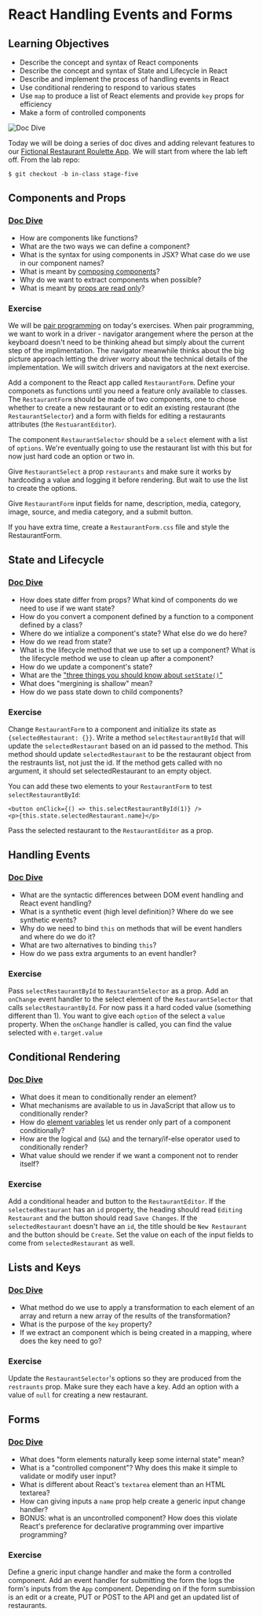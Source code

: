 # React Handling Events and Forms

## Learning Objectives

- Describe the concept and syntax of React components
- Describe the concept and syntax of State and Lifecycle in React
- Describe and implement the process of handling events in React
- Use conditional rendering to respond to various states
- Use `map` to produce a list of React elements and provide `key` props for efficiency
- Make a form of controlled components

![Doc Dive](https://media.giphy.com/media/3orifhJLiLIDxryOgo/giphy.gif)

Today we will be doing a series of doc dives and adding relevant features to our [Fictional Restaurant Roulette App](https://git.generalassemb.ly/wdi-nyc-thundercats/LAB_U03_D03_Fictional-Restaurant-Roulette).
We will start from where the lab left off. From the lab repo:

```
$ git checkout -b in-class stage-five
```

## Components and Props

### [Doc Dive](https://reactjs.org/docs/components-and-props.html)

- How are components like functions?
- What are the two ways we can define a component?
- What is the syntax for using components in JSX? What case do we use in our component names?
- What is meant by [composing components](https://reactjs.org/docs/components-and-props.html#composing-components)?
- Why do we want to extract components when possible?
- What is meant by [props are read only](https://reactjs.org/docs/components-and-props.html#props-are-read-only)?

### Exercise

We will be [pair programming](https://en.wikipedia.org/wiki/Pair_programming) on today's exercises.
When pair programming, we want to work in a driver - navigator arangement where the person at the keyboard doesn't need to be thinking ahead but simply about the current step of the implimentation.
The navigator meanwhile thinks about the big picture approach letting the driver worry about the technical details of the implementation.
We will switch drivers and navigators at the next exercise.

Add a component to the React app called `RestaurantForm`.
Define your componets as functions until you need a feature only available to classes.
The `RestaurantForm` should be made of two components, one to chose whether to create a new restaurant or to edit an existing restaurant (the `RestaurantSelector`) and a form with fields for editing a restaurants attributes (the `RestuarantEditor`).

The component `RestaurantSelector` should be a `select` element with a list of `options`.
We're eventually going to use the restaurant list with this but for now just hard code an option or two in.

Give `RestaurantSelect` a prop `restaurants` and make sure it works by hardcoding a value and logging it before rendering. But wait to use the list to create the options.

Give `RestaurantForm` input fields for name, description, media, category, image, source, and media category, and a submit button.

If you have extra time, create a `RestaurantForm.css` file and style the RestaurantForm.

## State and Lifecycle

### [Doc Dive](https://reactjs.org/docs/state-and-lifecycle.html)

- How does state differ from props? What kind of components do we need to use if we want state?
- How do you convert a component defined by a function to a component defined by a class?
- Where do we intialize a component's state? What else do we do here?
- How do we read from state?
- What is the lifecycle method that we use to set up a component? What is the lifecycle method we use to clean up after a component?
- How do we update a component's state?
- What are the ["three things you should know about `setState()`"](https://reactjs.org/docs/state-and-lifecycle.html#using-state-correctly)
- What does "mergining is shallow" mean?
- How do we pass state down to child components?

### Exercise

Change `RestaurantForm` to a component and initialize its state as `{selectedRestaurant: {}}`.
Write a method `selectRestaurantById` that will update the `selectedRestaurant` based on an id passed to the method. This method should update `selectedRestaurant` to be the restaurant object from the restraunts list, not just the id. If the method gets called with no argument, it should set selectedRestaurant to an empty object.

You can add these two elements to your `RestaurantForm` to test `selectRestaurantById`:

```
<button onClick={() => this.selectRestaurantById(1)} />
<p>{this.state.selectedRestaurant.name}</p>
```

Pass the selected restaurant to the `RestaurantEditor` as a prop.

## Handling Events

### [Doc Dive](https://reactjs.org/docs/handling-events.html)

- What are the syntactic differences between DOM event handling and React event handling?
- What is a synthetic event (high level definition)? Where do we see synthetic events?
- Why do we need to bind `this` on methods that will be event handlers and where do we do it?
- What are two alternatives to binding `this`?
- How do we pass extra arguments to an event handler?

### Exercise

Pass `selectRestaurantById` to `RestaurantSelector` as a prop. Add an `onChange` event handler to the select element of the `RestaurantSelector` that calls `selectRestaurantById`. For now pass it a hard coded value (something different than 1). You want to give each `option` of the select a `value` property. When the `onChange` handler is called, you can find the value selected with `e.target.value`

## Conditional Rendering

### [Doc Dive](https://reactjs.org/docs/conditional-rendering.html)

- What does it mean to conditionally render an element?
- What mechanisms are available to us in JavaScript that allow us to conditionally render?
- How do [element variables](https://reactjs.org/docs/conditional-rendering.html) let us render only part of a component conditionally?
- How are the logical and (`&&`) and the ternary/if-else operator used to conditionally render?
- What value should we render if we want a component not to render itself?

### Exercise

Add a conditional header and button to the `RestaurantEditor`. If the `selectedRestaurant` has an `id` property, the heading should read `Editing Restaurant` and the button should read `Save Changes`. If the `selectedRestaurant` doesn't have an `id`, the title should be `New Restaurant` and the button should be `Create`. Set the value on each of the input fields to come from `selectedRestaurant` as well.

## Lists and Keys

### [Doc Dive](https://reactjs.org/docs/lists-and-keys.html)

- What method do we use to apply a transformation to each element of an array and return a new array of the results of the transformation?
- What is the purpose of the `key` property?
- If we extract an component which is being created in a mapping, where does the key need to go?

### Exercise

Update the `RestaurantSelector`'s options so they are produced from the `restraunts` prop. Make sure they each have a key.
Add an option with a value of `null` for creating a new restaurant.


## Forms

### [Doc Dive](https://reactjs.org/docs/forms.html)

- What does "form elements naturally keep some internal state" mean?
- What is a "controlled component"? Why does this make it simple to validate or modify user input?
- What is different about React's `textarea` element than an HTML textarea?
- How can giving inputs a `name` prop help create a generic input change handler?
- BONUS: what is an uncontrolled component? How does this violate React's preference for declarative programming over impartive programming?

### Exercise

Define a gneric input change handler and make the form a controlled component.
Add an event handler for submitting the form the logs the form's inputs from the `App` component.
Depending on if the form sumbission is an edit or a create, PUT or POST to the API and get an updated list of restaurants.
